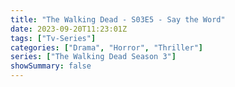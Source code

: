 ```yaml
---
title: "The Walking Dead - S03E5 - Say the Word"
date: 2023-09-20T11:23:01Z
tags: ["Tv-Series"]
categories: ["Drama", "Horror", "Thriller"]
series: ["The Walking Dead Season 3"]
showSummary: false
---
```


  <mux-player stream-type="on-demand"
  src="https://kp3d-my.sharepoint.com/personal/ryoo_kp3d_onmicrosoft_com/_layouts/15/download.aspx?share=EQyx1eS3lDpEjTWYeF6SiJcBQfbD7Xty9IBI7x3GI5ZHIQ" metadata-video-title="The Walking Dead - S03E5 - Say the Word" prefer-playback="mse" controls>
  </mux-player>
  
  
  <script src="https://cdn.jsdelivr.net/npm/@mux/mux-player"></script>
  
   <script id="VTNFO3EweFjT7uVDxZrybRarQcdqbahXwjlH3SYk01lg" type="application/ld+json">
 {
  "@context": "https://schema.org/",
  "@type": "VideoObject",
  "name": "The Walking Dead - S03E5 - Say the Word",
  "contentUrl": "https://stream.mux.com/VTNFO3EweFjT7uVDxZrybRarQcdqbahXwjlH3SYk01lg.m3u8",
  "thumbnailUrl": "https://www.themoviedb.org/t/p/original/mu1zFlKK7pQbGbkCHDyRRQ6RMRW.jpg?width=314&fit_mode=preserve&time=25",
  "uploadDate": "2023-09-20T11:23:01Z",
}

</script>
